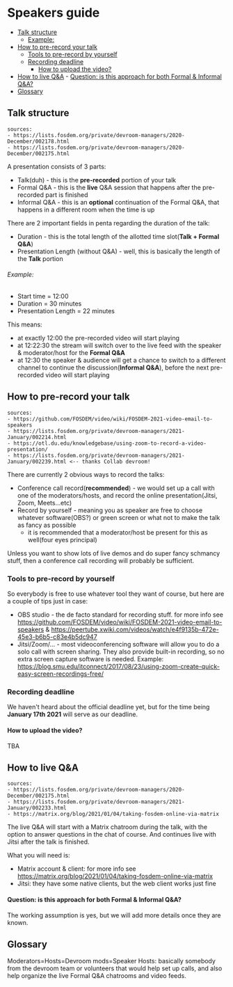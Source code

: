 # Speakers guide

- [Talk structure](#talk-structure)
  - [Example:](#example)
- [How to pre-record your talk](#how-to-pre-record-your-talk)
    - [Tools to pre-record by yourself](#tools-to-pre-record-by-yourself)
    - [Recording deadline](#recording-deadline)
        - [How to upload the video?](#how-to-upload-the-video)
- [How to live Q&A](#how-to-live-qa)
      - [Question: is this approach for both Formal & Informal Q&A?](#question-is-this-approach-for-both-formal--informal-qa)
- [Glossary](#glossary)

## Talk structure
    sources: 
    - https://lists.fosdem.org/private/devroom-managers/2020-December/002178.html
    - https://lists.fosdem.org/private/devroom-managers/2020-December/002175.html

A presentation consists of 3 parts:
- Talk(duh) - this is the **pre-recorded** portion of your talk
- Formal Q&A - this is the **live** Q&A session that happens after the pre-recorded part is finished
- Informal Q&A - this is an **optional** continuation of the Formal Q&A, that happens in a different room when the time is up

There are 2 important fields in penta regarding the duration of the talk:
- Duration - this is the total length of the allotted time slot(**Talk + Formal Q&A**)
- Presentation Length (without Q&A)	- well, this is basically the length of the **Talk** portion

###### Example:
- Start time = 12:00
- Duration = 30 minutes
- Presentation Length = 22 minutes

This means:
- at exactly 12:00 the pre-recorded video will start playing
- at 12:22:30 the stream will switch over to the live feed with the speaker & moderator/host for the **Formal Q&A**
- at 12:30 the speaker & audience will get a chance to switch to a different channel to continue the discussion(**Informal Q&A**), before the next pre-recorded video will start playing


## How to pre-record your talk
    sources:
    - https://github.com/FOSDEM/video/wiki/FOSDEM-2021-video-email-to-speakers
    - https://lists.fosdem.org/private/devroom-managers/2021-January/002214.html
    - https://otl.du.edu/knowledgebase/using-zoom-to-record-a-video-presentation/
    - https://lists.fosdem.org/private/devroom-managers/2021-January/002239.html <-- thanks Collab devroom!
There are currently 2 obvious ways to record the talks:
- Conference call record(**recommended**) - we would set up a call with one of the moderators/hosts, and record the online presentation(Jitsi, Zoom, Meets...etc)
- Record by yourself - meaning you as speaker are free to choose whatever software(OBS?) or green screen or what not to make the talk as fancy as possible
    - it is recommended that a moderator/host be present for this as well(four eyes principal)

Unless you want to show lots of live demos and do super fancy schmancy stuff, then a conference call recording will probably be sufficient.

### Tools to pre-record by yourself
So everybody is free to use whatever tool they want of course, but here are a couple of tips just in case:
- OBS studio - the de facto standard for recording stuff. for more info see https://github.com/FOSDEM/video/wiki/FOSDEM-2021-video-email-to-speakers & https://peertube.xwiki.com/videos/watch/e4f9135b-472e-45e3-b6b5-c83e4b5dc947
- Jitsi/Zoom/... - most videoconferencing software will allow you to do a solo call with screen sharing. They also provide built-in recording, so no extra screen capture software is needed. Example: https://blog.smu.edu/itconnect/2017/08/23/using-zoom-create-quick-easy-screen-recordings-free/


### Recording deadline
We haven't heard about the official deadline yet, but for the time being **January 17th 2021** will serve as our deadline.

#### How to upload the video?
TBA

## How to live Q&A
    sources:
    - https://lists.fosdem.org/private/devroom-managers/2020-December/002175.html
    - https://lists.fosdem.org/private/devroom-managers/2021-January/002233.html
    - https://matrix.org/blog/2021/01/04/taking-fosdem-online-via-matrix
The live Q&A will start with a Matrix chatroom during the talk, with the option to answer questions in the chat of course. And continues live with Jitsi after the talk is finished.

What you will need is:
- Matrix account & client: for more info see https://matrix.org/blog/2021/01/04/taking-fosdem-online-via-matrix
- Jitsi: they have some native clients, but the web client works just fine

#### Question: is this approach for both Formal & Informal Q&A?
The working assumption is yes, but we will add more details once they are known.


## Glossary

Moderators=Hosts=Devroom mods=Speaker Hosts: basically somebody from the devroom team or volunteers that would help set up calls, and also help organize the live Formal Q&A chatrooms and video feeds. 

